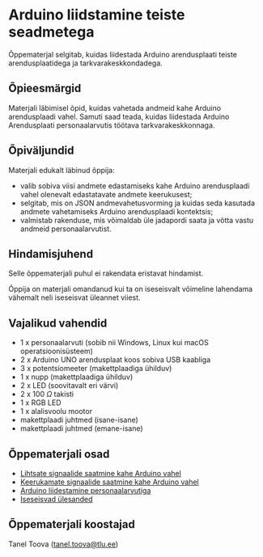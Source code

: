 # Arduino liidstamine teiste seadmetega
Õppematerjal selgitab, kuidas liidestada Arduino arendusplaati teiste arendusplaatidega ja tarkvarakeskkondadega.

## Õpieesmärgid
Materjali läbimisel õpid, kuidas vahetada andmeid kahe Arduino arendusplaadi vahel. Samuti saad teada, kuidas liidestada Arduino Arendusplaati personaalarvutis töötava tarkvarakeskkonnaga.

## Õpiväljundid
Materjali edukalt läbinud õppija:
* valib sobiva viisi andmete edastamiseks kahe Arduino arendusplaadi vahel olenevalt edastatavate andmete keerukusest;
* selgitab, mis on JSON andmevahetusvorming ja kuidas seda kasutada andmete vahetamiseks Arduino arendusplaadi kontektsis;
* valmistab rakenduse, mis võimaldab üle jadapordi saata ja võtta vastu andmeid personaalarvutist.

## Hindamisjuhend

Selle õppematerjali puhul ei rakendata eristavat hindamist.

Õppija on materjali omandanud kui ta on iseseisvalt võimeline lahendama vähemalt neli iseseisvat üleannet viiest.

## Vajalikud vahendid
* 1 x personaalarvuti (sobib nii Windows, Linux kui macOS operatsioonisüsteem)
* 2 x Arduino UNO arendusplaat koos sobiva USB kaabliga
* 3 x potentsiomeeter (makettplaadiga ühilduv)
* 1 x nupp (makettplaadiga ühilduv)
* 2 x LED (soovitavalt eri värvi)
* 2 x 100 $\Omega$ takisti
* 1 x RGB LED
* 1 x alalisvoolu mootor
* makettplaadi juhtmed (isane-isane)
* makettplaadi juhtmed (emane-isane)

## Õppematerjali osad
* [Lihtsate signaalide saatmine kahe Arduino vahel](materjalid/1_lihtsad_signaalid.md)
* [Keerukamate signaalide saatmine kahe Arduino vahel](materjalid/2_keerukamad_signaalid.md)
* [Arduino liidestamine personaalarvutiga](materjalid/3_liidestamine_personaalarvutiga.md)
* [Iseseisvad ülesanded](materjalid/4_iseseisvad_ülesanded.md)

## Õppematerjali koostajad

Tanel Toova (tanel.toova@tlu.ee)
